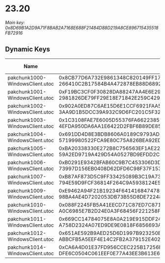# 23.20

###### *Main key: 0x8D69B1A2D9A71F8BAB2A7168E688F21484D88D219A8CE896715435518FB72916*

## Dynamic Keys

| Name                              | Key</br>GUID                                                                                            |
|-----------------------------------|---------------------------------------------------------------------------------------------------------|
| pakchunk1000-WindowsClient.utoc   | 0x8CB77D6A732E9861348C820149FF17BAA4EEEF6F497E76137ACCB0A5E3A092CC</br>266410C2B17584B4A472878EB88D6892 |
| pakchunk1001-WindowsClient.utoc   | 0xF19BC3CF0F30828DA88247AA4E6E2961EE9F87B821ACEC5D65713092968F18E5</br>2981826DE79FF29E18E71842E259C429 |
| pakchunk1002-WindowsClient.utoc   | 0x902A0ED87C6AE15D6E1CCF6921FAA530E1514F21AA49E5BC3181221447A7EA67</br>3AA9D1B5DCC39A932C9D6FC201C5F327 |
| pakchunk1003-WindowsClient.utoc   | 0x1C3108FAE7E6005D55376FA66223851450E33D501F904726AE7C93421F39766A</br>4EFDA950DA6AA1E6422D2FBF6B89DE85 |
| pakchunk1004-WindowsClient.utoc   | 0x691DD4D8E3BDB8606A0189C9793AD404593A43E3A4A5D9816AF054DBA0CFD26D</br>57199980522FCA9E80C75A826BEA92ED |
| pakchunk1005-WindowsClient.utoc   | 0xBA20338330E272B8C756563EF1AE22D29D9FFBB1A42759309A94FCE271FA9EC8</br>59A2ED9719A429D54A0527BD9EFDD2CB |
| pakchunk1006-WindowsClient.utoc   | 0xB0291E9342BFAB60C9B7C453306D3D469534C27AFE256B6C9679FC65DB38A843</br>73997D156EB0408D62DFD6C98F37F153 |
| pakchunk1007-WindowsClient.utoc   | 0xB87AF873D5C9FF33425089B3C19A73AD47D045C6768F5F5D2CDDC24E72B2D559</br>794E59D9FCF36814F264C9A5938124E5 |
| pakchunk1009-WindowsClient.utoc   | 0xE9462A94F21B19234F641416847478C59FE5DE62429C9D8EFFB484A914489CB6</br>98BA4AE4D7202053DB73B55D8DE72248 |
| pakchunk1010-WindowsClient.utoc   | 0x088F2245FB5A41EECD71C87ED7C8710F785C77408518E03D42F12CCC002C14CB</br>A0C6985E7B2D24E0A3F68456F221258F |
| pakchunk1011-WindowsClient.utoc   | 0x669CC14784075E8A0A219E915DDF24A7B5813EFB18F0F41F28F1386D17E41A4B</br>A758D2324A07ED9DE9E0818F6856693A |
| pakchunk1012-WindowsClient.utoc   | 0x651AE592B9AED25D6D1997B923250E55ADA61092DB8EE4029E88866836E61578</br>ABBCFB5A5EEF4E14C2FB2A379152E402 |
| pakchunk1014-WindowsClient.utoc   | 0xCA6A4D01E37FD956CCEC225B17256FDACB4AF68054E21B56FFF3F908C00C22EF</br>DFE6C0504C061EEF0E77A43EE3B613E6 |
